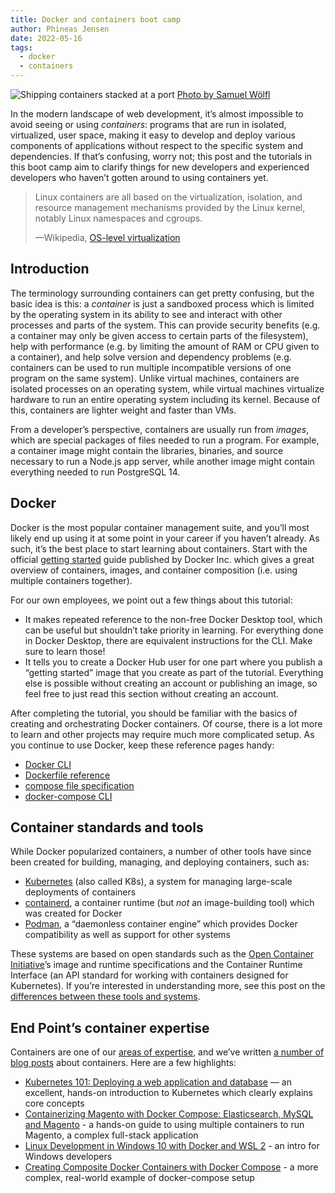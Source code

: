 ```yaml
---
title: Docker and containers boot camp
author: Phineas Jensen
date: 2022-05-16
tags:
  - docker
  - containers
---
```


![Shipping containers stacked at a port](/blog/2022/05/container-boot-camp/pexels-samuel-wölfl-1427541.webp)
[Photo by Samuel Wölfl](https://www.pexels.com/photo/intermodal-container-stacked-on-port-1427541/)

In the modern landscape of web development, it’s almost impossible to avoid seeing or using _containers_: programs that are run in isolated, virtualized, user space, making it easy to develop and deploy various components of applications without respect to the specific system and dependencies. If that’s confusing, worry not; this post and the tutorials in this boot camp aim to clarify things for new developers and experienced developers who haven’t gotten around to using containers yet.

> Linux containers are all based on the virtualization, isolation, and resource management mechanisms provided by the Linux kernel, notably Linux namespaces and cgroups.
>
> —Wikipedia, [OS-level virtualization](https://en.wikipedia.org/wiki/OS-level_virtualization)

## Introduction

The terminology surrounding containers can get pretty confusing, but the basic idea is this: a _container_ is just a sandboxed process which is limited by the operating system in its ability to see and interact with other processes and parts of the system. This can provide security benefits (e.g. a container may only be given access to certain parts of the filesystem), help with performance (e.g. by limiting the amount of RAM or CPU given to a container), and help solve version and dependency problems (e.g. containers can be used to run multiple incompatible versions of one program on the same system). Unlike virtual machines, containers are isolated processes on an operating system, while virtual machines virtualize hardware to run an entire operating system including its kernel. Because of this, containers are lighter weight and faster than VMs.

From a developer’s perspective, containers are usually run from _images_, which are special packages of files needed to run a program. For example, a container image might contain the libraries, binaries, and source necessary to run a Node.js app server, while another image might contain everything needed to run PostgreSQL 14.

## Docker

Docker is the most popular container management suite, and you’ll most likely end up using it at some point in your career if you haven’t already. As such, it’s the best place to start learning about containers. Start with the official [getting started](https://docs.docker.com/get-started/) guide published by Docker Inc. which gives a great overview of containers, images, and container composition (i.e. using multiple containers together).

For our own employees, we point out a few things about this tutorial:

- It makes repeated reference to the non-free Docker Desktop tool, which can be useful but shouldn’t take priority in learning. For everything done in Docker Desktop, there are equivalent instructions for the CLI. Make sure to learn those!
- It tells you to create a Docker Hub user for one part where you publish a “getting started” image that you create as part of the tutorial. Everything else is possible without creating an account or publishing an image, so feel free to just read this section without creating an account.

After completing the tutorial, you should be familiar with the basics of creating and orchestrating Docker containers. Of course, there is a lot more to learn and other projects may require much more complicated setup. As you continue to use Docker, keep these reference pages handy:

- [Docker CLI](https://docs.docker.com/engine/reference/commandline/cli/)
- [Dockerfile reference](https://docs.docker.com/engine/reference/builder/)
- [compose file specification](https://docs.docker.com/compose/compose-file/)
- [docker-compose CLI](https://docs.docker.com/compose/reference/)

## Container standards and tools

While Docker popularized containers, a number of other tools have since been created for building, managing, and deploying containers, such as:

- [Kubernetes](https://kubernetes.io/) (also called K8s), a system for managing large-scale deployments of containers
- [containerd](https://containerd.io/), a container runtime (but _not_ an image-building tool) which was created for Docker
- [Podman](https://podman.io/), a “daemonless container engine” which provides Docker compatibility as well as support for other systems

These systems are based on open standards such as the [Open Container Initiative](https://github.com/opencontainers)’s image and runtime specifications and the Container Runtime Interface (an API standard for working with containers designed for Kubernetes). If you’re interested in understanding more, see this post on the [differences between these tools and systems](https://www.tutorialworks.com/difference-docker-containerd-runc-crio-oci/).

## End Point’s container expertise

Containers are one of our [areas of expertise](https://www.endpointdev.com/expertise/containers-virtualization/), and we’ve written [a number of blog posts](https://www.endpointdev.com/blog/tags/docker/) about containers. Here are a few highlights:

- [Kubernetes 101: Deploying a web application and database](https://www.endpointdev.com/blog/2022/01/kubernetes-101/) — an excellent, hands-on introduction to Kubernetes which clearly explains core concepts
- [Containerizing Magento with Docker Compose: Elasticsearch, MySQL and Magento](https://www.endpointdev.com/blog/2020/08/containerizing-magento-with-docker-compose-elasticsearch-mysql-and-magento/) - a hands-on guide to using multiple containers to run Magento, a complex full-stack application
- [Linux Development in Windows 10 with Docker and WSL 2](https://www.endpointdev.com/blog/2020/06/linux-development-in-windows-10-docker-wsl-2/) - an intro for Windows developers
- [Creating Composite Docker Containers with Docker Compose](https://www.endpointdev.com/blog/2016/02/creating-composite-docker-containers/) - a more complex, real-world example of docker-compose setup

